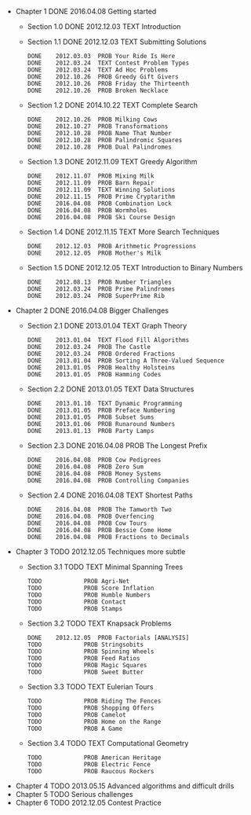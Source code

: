 * Chapter 1	DONE	2016.04.08	Getting started
  * Section 1.0	DONE	2012.12.03	TEXT Introduction
  * Section 1.1	DONE	2012.12.03	TEXT Submitting Solutions

		DONE	2012.03.03	PROB Your Ride Is Here
		DONE	2012.03.24	TEXT Contest Problem Types
		DONE	2012.03.24	TEXT Ad Hoc Problems
		DONE	2012.10.26	PROB Greedy Gift Givers
		DONE	2012.10.26	PROB Friday the Thirteenth
		DONE	2012.10.26	PROB Broken Necklace

  * Section 1.2	DONE	2014.10.22	TEXT Complete Search

		DONE	2012.10.26	PROB Milking Cows
		DONE	2012.10.27	PROB Transformations
		DONE	2012.10.28	PROB Name That Number
		DONE	2012.10.28	PROB Palindromic Squares
		DONE	2012.10.28	PROB Dual Palindromes

  * Section 1.3	DONE	2012.11.09	TEXT Greedy Algorithm

		DONE	2012.11.07	PROB Mixing Milk
		DONE	2012.11.09	PROB Barn Repair
		DONE	2012.11.09	TEXT Winning Solutions
		DONE	2012.11.15	PROB Prime Cryptarithm
		DONE	2016.04.08	PROB Combination Lock
		DONE	2016.04.08	PROB Wormholes
		DONE	2016.04.08	PROB Ski Course Design

  * Section 1.4	DONE	2012.11.15	TEXT More Search Techniques

		DONE	2012.12.03	PROB Arithmetic Progressions
		DONE	2012.12.05	PROB Mother's Milk

  * Section 1.5	DONE	2012.12.05	TEXT Introduction to Binary Numbers

		DONE	2012.08.13	PROB Number Triangles
		DONE	2012.03.24	PROB Prime Palindromes
		DONE	2012.03.24	PROB SuperPrime Rib

* Chapter 2	DONE	2016.04.08	Bigger Challenges
  * Section 2.1	DONE	2013.01.04	TEXT Graph Theory

		DONE	2013.01.04	TEXT Flood Fill Algorithms
		DONE	2012.03.24	PROB The Castle
		DONE	2012.03.24	PROB Ordered Fractions
		DONE	2013.01.04	PROB Sorting A Three-Valued Sequence
		DONE	2013.01.05	PROB Healthy Holsteins
		DONE	2013.01.05	PROB Hamming Codes

  * Section 2.2	DONE	2013.01.05	TEXT Data Structures

		DONE	2013.01.10	TEXT Dynamic Programming
		DONE	2013.01.05	PROB Preface Numbering
		DONE	2013.01.05	PROB Subset Sums
		DONE	2013.01.06	PROB Runaround Numbers
		DONE	2013.01.13	PROB Party Lamps

  * Section 2.3	DONE	2016.04.08	PROB The Longest Prefix

		DONE	2016.04.08	PROB Cow Pedigrees
		DONE	2016.04.08	PROB Zero Sum
		DONE	2016.04.08	PROB Money Systems
		DONE	2016.04.08	PROB Controlling Companies

  * Section 2.4	DONE	2016.04.08	TEXT Shortest Paths

		DONE	2016.04.08	PROB The Tamworth Two
		DONE	2016.04.08	PROB Overfencing
		DONE	2016.04.08	PROB Cow Tours
		DONE	2016.04.08	PROB Bessie Come Home
		DONE	2016.04.08	PROB Fractions to Decimals

* Chapter 3	TODO	2012.12.05	Techniques more subtle
  * Section 3.1	TODO			TEXT Minimal Spanning Trees

		TODO			PROB Agri-Net
		TODO			PROB Score Inflation
		TODO			PROB Humble Numbers
		TODO			PROB Contact
		TODO			PROB Stamps

  * Section 3.2	TODO			TEXT Knapsack Problems

		DONE	2012.12.05	PROB Factorials [ANALYSIS]
		TODO			PROB Stringsobits
		TODO			PROB Spinning Wheels
		TODO			PROB Feed Ratios
		TODO			PROB Magic Squares
		TODO			PROB Sweet Butter

  * Section 3.3	TODO			TEXT Eulerian Tours

		TODO			PROB Riding The Fences
		TODO			PROB Shopping Offers
		TODO			PROB Camelot
		TODO			PROB Home on the Range
		TODO			PROB A Game

  * Section 3.4	TODO			TEXT Computational Geometry

		TODO			PROB American Heritage
		TODO			PROB Electric Fence
		TODO			PROB Raucous Rockers

* Chapter 4	TODO	2013.05.15	Advanced algorithms and difficult drills
* Chapter 5	TODO			Serious challenges
* Chapter 6	TODO	2012.12.05	Contest Practice